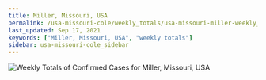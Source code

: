```yaml
---
title: Miller, Missouri, USA
permalink: /usa-missouri-cole/weekly_totals/usa-missouri-miller-weekly_totals.html
last_updated: Sep 17, 2021
keywords: ["Miller, Missouri, USA", "weekly totals"]
sidebar: usa-missouri-cole_sidebar
---
```


![Weekly Totals of Confirmed Cases for Miller, Missouri, USA](/covid_tracker/images/graphs/usa-missouri-miller-weekly_totals_graph.png)
